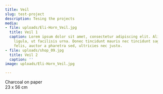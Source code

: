 ```yaml
---
title: Veil
slug: test-project
description: Tesing the projects
media:
- file: uploads/Eli-Horn_Veil.jpg
  title: Veil 1
  caption: Lorem ipsum dolor sit amet, consectetur adipiscing elit. Aliquam in aliquam
    ligula, ut facilisis urna. Donec tincidunt mauris nec tincidunt sagittis. In neque
    felis, auctor a pharetra sed, ultricies nec justo.
- file: uploads/shop_09.jpg
  title: Veil 2
  caption: ''
image: uploads/Eli-Horn_Veil.jpg

---
```

Charcoal on paper  
23 x 56 cm